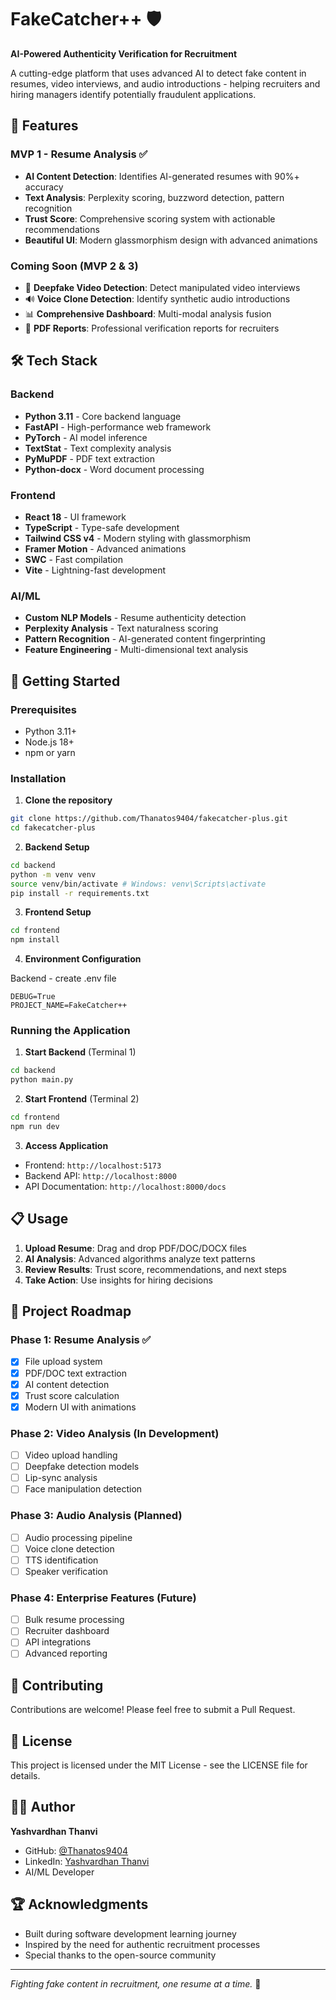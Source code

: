 # FakeCatcher++ 🛡️

**AI-Powered Authenticity Verification for Recruitment**

A cutting-edge platform that uses advanced AI to detect fake content in resumes, video interviews, and audio introductions - helping recruiters and hiring managers identify potentially fraudulent applications.

## 🌟 Features

### MVP 1 - Resume Analysis ✅
- **AI Content Detection**: Identifies AI-generated resumes with 90%+ accuracy
- **Text Analysis**: Perplexity scoring, buzzword detection, pattern recognition
- **Trust Score**: Comprehensive scoring system with actionable recommendations
- **Beautiful UI**: Modern glassmorphism design with advanced animations

### Coming Soon (MVP 2 & 3)
- 🎥 **Deepfake Video Detection**: Detect manipulated video interviews
- 🔊 **Voice Clone Detection**: Identify synthetic audio introductions
- 📊 **Comprehensive Dashboard**: Multi-modal analysis fusion
- 📄 **PDF Reports**: Professional verification reports for recruiters

## 🛠️ Tech Stack

### Backend
- **Python 3.11** - Core backend language
- **FastAPI** - High-performance web framework
- **PyTorch** - AI model inference
- **TextStat** - Text complexity analysis
- **PyMuPDF** - PDF text extraction
- **Python-docx** - Word document processing

### Frontend
- **React 18** - UI framework
- **TypeScript** - Type-safe development
- **Tailwind CSS v4** - Modern styling with glassmorphism
- **Framer Motion** - Advanced animations
- **SWC** - Fast compilation
- **Vite** - Lightning-fast development

### AI/ML
- **Custom NLP Models** - Resume authenticity detection
- **Perplexity Analysis** - Text naturalness scoring
- **Pattern Recognition** - AI-generated content fingerprinting
- **Feature Engineering** - Multi-dimensional text analysis

## 🚀 Getting Started

### Prerequisites
- Python 3.11+
- Node.js 18+
- npm or yarn

### Installation

1. **Clone the repository**
```bash
git clone https://github.com/Thanatos9404/fakecatcher-plus.git
cd fakecatcher-plus
```

2. **Backend Setup**
```bash
cd backend
python -m venv venv
source venv/bin/activate # Windows: venv\Scripts\activate
pip install -r requirements.txt
```

3. **Frontend Setup**
```bash
cd frontend
npm install
```

4. **Environment Configuration**

Backend - create .env file
```
DEBUG=True
PROJECT_NAME=FakeCatcher++
```

### Running the Application

1. **Start Backend** (Terminal 1)
```bash
cd backend
python main.py
```

2. **Start Frontend** (Terminal 2)
```bash
cd frontend
npm run dev
```

3. **Access Application**
- Frontend: `http://localhost:5173`
- Backend API: `http://localhost:8000`
- API Documentation: `http://localhost:8000/docs`

## 📋 Usage

1. **Upload Resume**: Drag and drop PDF/DOC/DOCX files
2. **AI Analysis**: Advanced algorithms analyze text patterns
3. **Review Results**: Trust score, recommendations, and next steps
4. **Take Action**: Use insights for hiring decisions

## 🎯 Project Roadmap

### Phase 1: Resume Analysis ✅
- [x] File upload system
- [x] PDF/DOC text extraction
- [x] AI content detection
- [x] Trust score calculation
- [x] Modern UI with animations

### Phase 2: Video Analysis (In Development)
- [ ] Video upload handling
- [ ] Deepfake detection models
- [ ] Lip-sync analysis
- [ ] Face manipulation detection

### Phase 3: Audio Analysis (Planned)
- [ ] Audio processing pipeline
- [ ] Voice clone detection
- [ ] TTS identification
- [ ] Speaker verification

### Phase 4: Enterprise Features (Future)
- [ ] Bulk resume processing
- [ ] Recruiter dashboard
- [ ] API integrations
- [ ] Advanced reporting

## 🤝 Contributing

Contributions are welcome! Please feel free to submit a Pull Request.

## 📄 License

This project is licensed under the MIT License - see the LICENSE file for details.

## 👨‍💻 Author

**Yashvardhan Thanvi**
- GitHub: [@Thanatos9404](https://github.com/Thanatos9404)
- LinkedIn: [Yashvardhan Thanvi](https://www.linkedin.com/in/yashvardhan-thanvi-2a3a661a8/)
- AI/ML Developer

## 🏆 Acknowledgments

- Built during software development learning journey
- Inspired by the need for authentic recruitment processes
- Special thanks to the open-source community

---

*Fighting fake content in recruitment, one resume at a time.* 🚀
